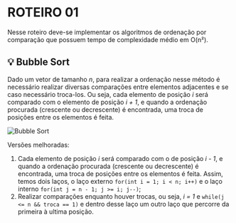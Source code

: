 # ROTEIRO 01

Nesse roteiro deve-se implementar os algoritmos de ordenação por comparação que possuem tempo de complexidade médio em O(n²).

## 💡 Bubble Sort

Dado um vetor de tamanho _n_, para realizar a ordenação nesse método é necessário realizar diversas comparações entre elementos adjacentes e se caso necessário troca-los. Ou seja, cada elemento de posição _i_ será comparado com o elemento de posição _i + 1_, e quando a ordenação procurada (crescente ou decrescente) é encontrada, uma troca de posições entre os elementos é feita.  

![Bubble Sort][img1]

Versões melhoradas:
1. Cada elemento de posição _i_ será comparado com o de posição _i - 1_, e quando a ordenação procurada (crescente ou decrescente) é encontrada, uma troca de posições entre os elementos é feita. Assim, temos dois laços, o laço externo `for(int i = 1; i < n; i++)` e o laço interno `for(int j = n - 1; j >= i; j--)`;
2. Realizar comparações enquanto houver trocas, ou seja, _i = 1_ e `while(j <= n && troca == 1)` e dentro desse laço um outro laço que percorre da primeira à ultima posição.



[img1]: https://commons.wikimedia.org/wiki/File:Bubble-sort.gif#/media/File:Bubble-sort.gif